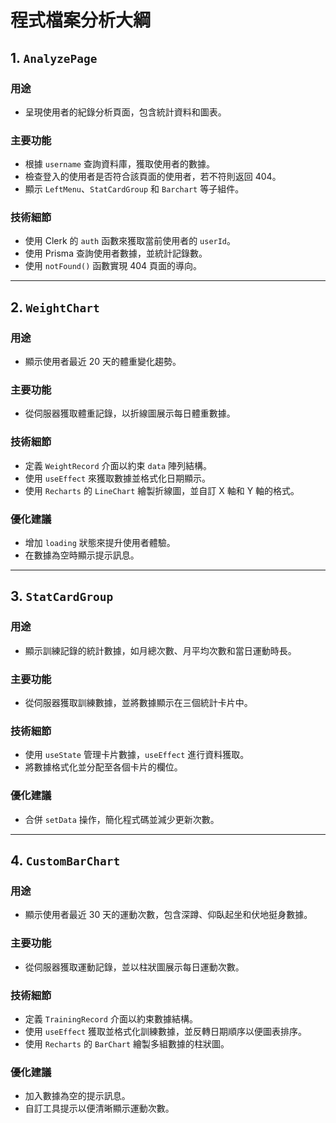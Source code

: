 # 程式檔案分析大綱

## 1. `AnalyzePage`

### 用途

- 呈現使用者的紀錄分析頁面，包含統計資料和圖表。

### 主要功能

- 根據 `username` 查詢資料庫，獲取使用者的數據。
- 檢查登入的使用者是否符合該頁面的使用者，若不符則返回 404。
- 顯示 `LeftMenu`、`StatCardGroup` 和 `Barchart` 等子組件。

### 技術細節

- 使用 Clerk 的 `auth` 函數來獲取當前使用者的 `userId`。
- 使用 Prisma 查詢使用者數據，並統計記錄數。
- 使用 `notFound()` 函數實現 404 頁面的導向。

---

## 2. `WeightChart`

### 用途

- 顯示使用者最近 20 天的體重變化趨勢。

### 主要功能

- 從伺服器獲取體重記錄，以折線圖展示每日體重數據。

### 技術細節

- 定義 `WeightRecord` 介面以約束 `data` 陣列結構。
- 使用 `useEffect` 來獲取數據並格式化日期顯示。
- 使用 `Recharts` 的 `LineChart` 繪製折線圖，並自訂 X 軸和 Y 軸的格式。

### 優化建議

- 增加 `loading` 狀態來提升使用者體驗。
- 在數據為空時顯示提示訊息。

---

## 3. `StatCardGroup`

### 用途

- 顯示訓練記錄的統計數據，如月總次數、月平均次數和當日運動時長。

### 主要功能

- 從伺服器獲取訓練數據，並將數據顯示在三個統計卡片中。

### 技術細節

- 使用 `useState` 管理卡片數據，`useEffect` 進行資料獲取。
- 將數據格式化並分配至各個卡片的欄位。

### 優化建議

- 合併 `setData` 操作，簡化程式碼並減少更新次數。

---

## 4. `CustomBarChart`

### 用途

- 顯示使用者最近 30 天的運動次數，包含深蹲、仰臥起坐和伏地挺身數據。

### 主要功能

- 從伺服器獲取運動記錄，並以柱狀圖展示每日運動次數。

### 技術細節

- 定義 `TrainingRecord` 介面以約束數據結構。
- 使用 `useEffect` 獲取並格式化訓練數據，並反轉日期順序以便圖表排序。
- 使用 `Recharts` 的 `BarChart` 繪製多組數據的柱狀圖。

### 優化建議

- 加入數據為空的提示訊息。
- 自訂工具提示以便清晰顯示運動次數。
